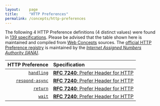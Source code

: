 ```yaml
---
layout:    page
title:     "HTTP Preferences"
permalink: /concepts/http-preferences
---
```




The following 4 HTTP Preference definitions (4 distinct values) were found in [139 specifications](/specs). Please be advised that the table shown here is maintained and compiled from [Web Concepts](/) sources. The [official HTTP Preference registry](http://www.iana.org/assignments/http-parameters/http-parameters.xhtml#preferences) is maintained by the [*Internet Assigned Numbers Authority (IANA)*](http://www.iana.org/).

HTTP Preference | Specification
-------: | :-------
[`handling`](/concepts/http-preference/handling) | [**RFC 7240**: Prefer Header for HTTP](/specs/IETF/RFC/7240 "This specification defines an HTTP header field that can be used by a client to request that certain behaviors be employed by a server while processing a request.")
[`respond-async`](/concepts/http-preference/respond-async) | [**RFC 7240**: Prefer Header for HTTP](/specs/IETF/RFC/7240 "This specification defines an HTTP header field that can be used by a client to request that certain behaviors be employed by a server while processing a request.")
[`return`](/concepts/http-preference/return) | [**RFC 7240**: Prefer Header for HTTP](/specs/IETF/RFC/7240 "This specification defines an HTTP header field that can be used by a client to request that certain behaviors be employed by a server while processing a request.")
[`wait`](/concepts/http-preference/wait) | [**RFC 7240**: Prefer Header for HTTP](/specs/IETF/RFC/7240 "This specification defines an HTTP header field that can be used by a client to request that certain behaviors be employed by a server while processing a request.")
